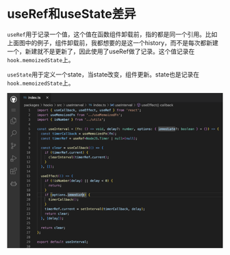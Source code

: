 # useRef和useState差异

`useRef`用于记录一个值，这个值在函数组件卸载前，指的都是同一个引用。比如上面图中的例子，组件卸载前，我都想要的是这一个history，而不是每次都新建一个，新建就不是更新了，因此使用了useRef做了记录。这个值记录在`hook.memoizedState`上。

`useState`用于定义一个state，当state改变，组件更新。state也是记录在`hook.memoizedState`上。

![](<../../.gitbook/assets/image (8).png>)
